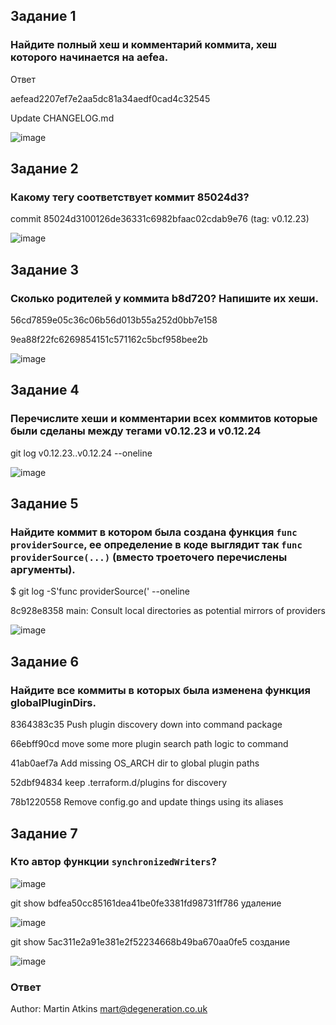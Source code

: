 ## Задание 1
### Найдите полный хеш и комментарий коммита, хеш которого начинается на aefea.

Ответ

aefead2207ef7e2aa5dc81a34aedf0cad4c32545

Update CHANGELOG.md

![image](https://user-images.githubusercontent.com/126553776/234281663-6604667e-4718-4a1d-81bf-cdbdb4d7045a.png)

## Задание 2
### Какому тегу соответствует коммит 85024d3?

commit 85024d3100126de36331c6982bfaac02cdab9e76 (tag: v0.12.23)

![image](https://user-images.githubusercontent.com/126553776/234282351-bd55e00a-fdc1-46d5-ae1e-9c40f0a02ce4.png)

## Задание 3
### Сколько родителей у коммита b8d720? Напишите их хеши.

 56cd7859e05c36c06b56d013b55a252d0bb7e158 
 
 9ea88f22fc6269854151c571162c5bcf958bee2b

![image](https://user-images.githubusercontent.com/126553776/234282899-63c68685-0c09-46f8-8387-ef188439de15.png)

## Задание 4
###  Перечислите хеши и комментарии всех коммитов которые были сделаны между тегами v0.12.23 и v0.12.24

git log v0.12.23..v0.12.24 --oneline

![image](https://user-images.githubusercontent.com/126553776/234283424-7d97c30b-2a36-4dc2-8cdd-b9c1ac16db2a.png)

## Задание 5
###  Найдите коммит в котором была создана функция `func providerSource`, ее определение в коде выглядит так `func providerSource(...)` (вместо троеточего перечислены аргументы).

$ git log -S'func providerSource(' --oneline

8c928e8358 main: Consult local directories as potential mirrors of providers

![image](https://user-images.githubusercontent.com/126553776/234284554-4dea4bb2-deb7-4016-8a40-7e6c3dbc21a8.png)

## Задание 6
###  Найдите все коммиты в которых была изменена функция globalPluginDirs.

8364383c35 Push plugin discovery down into command package

66ebff90cd move some more plugin search path logic to command

41ab0aef7a Add missing OS_ARCH dir to global plugin paths

52dbf94834 keep .terraform.d/plugins for discovery

78b1220558 Remove config.go and update things using its aliases

## Задание 7
###  Кто автор функции `synchronizedWriters`?

![image](https://user-images.githubusercontent.com/126553776/234289264-897b677b-11f6-4d44-b2c1-1a33cae2eab2.png)

git show bdfea50cc85161dea41be0fe3381fd98731ff786  удаление

![image](https://user-images.githubusercontent.com/126553776/234290149-8f855d06-6606-4cb2-860e-01df26065395.png)

git show 5ac311e2a91e381e2f52234668b49ba670aa0fe5 создание

![image](https://user-images.githubusercontent.com/126553776/234290426-9a7e774b-b5cf-4492-b39c-1f50f74f80b7.png)

### Ответ
Author: Martin Atkins <mart@degeneration.co.uk>



